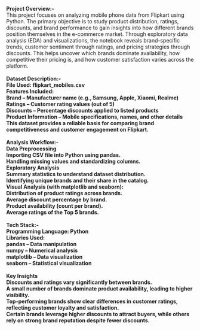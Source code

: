<b>Project Overview:-</b><br>
This project focuses on analyzing mobile phone data from Flipkart using Python. The primary objective is to study product distribution, ratings, discounts, and brand performance to gain insights into how different brands position themselves in the e-commerce market.
Through exploratory data analysis (EDA) and visualizations, the notebook reveals brand-specific trends, customer sentiment through ratings, and pricing strategies through discounts. This helps uncover which brands dominate availability, how competitive their pricing is, and how customer satisfaction varies across the platform.<br><br>
<b>Dataset Description:-<b><br>
File Used: flipkart_mobiles.csv<br>
Features Included:<br>
Brand – Manufacturer name (e.g., Samsung, Apple, Xiaomi, Realme)<br>
Ratings – Customer rating values (out of 5)<br>
Discounts – Percentage discounts applied to listed products<br>
Product Information – Mobile specifications, names, and other details<br>
This dataset provides a reliable basis for comparing brand competitiveness and customer engagement on Flipkart.<br><br>
<b>Analysis Workflow:-</b><br>
Data Preprocessing<br>
Importing CSV file into Python using pandas.<br>
Handling missing values and standardizing columns.<br>
Exploratory Analysis<br>
Summary statistics to understand dataset distribution.<br>
Identifying unique brands and their share in the catalog.<br>
Visual Analysis (with matplotlib and seaborn):<br>
Distribution of product ratings across brands.<br>
Average discount percentage by brand.<br>
Product availability (count per brand).<br>
Average ratings of the Top 5 brands.<br><br>
<b>Tech Stack:-</b><br>
Programming Language: Python<br>
Libraries Used:<br>
pandas – Data manipulation<br>
numpy – Numerical analysis<br>
matplotlib – Data visualization<br>
seaborn – Statistical visualization<br><br>
<b>Key Insights</b><br>
Discounts and ratings vary significantly between brands.<br>
A small number of brands dominate product availability, leading to higher visibility.<br>
Top-performing brands show clear differences in customer ratings, reflecting customer loyalty and satisfaction.<br>
Certain brands leverage higher discounts to attract buyers, while others rely on strong brand reputation despite fewer discounts.<br>
